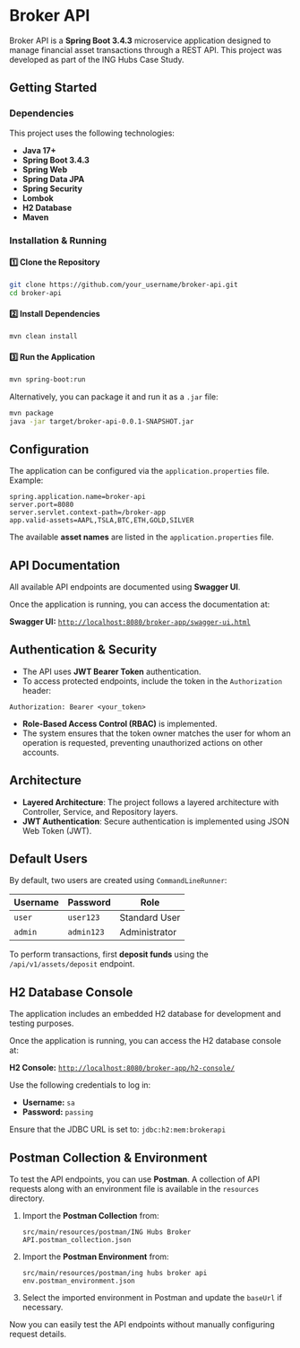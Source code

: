 # Broker API

Broker API is a **Spring Boot 3.4.3** microservice application designed to manage financial asset transactions through a REST API. This project was developed as part of the ING Hubs Case Study.

## Getting Started

### Dependencies

This project uses the following technologies:

- **Java 17+**
- **Spring Boot 3.4.3**
- **Spring Web**
- **Spring Data JPA**
- **Spring Security**
- **Lombok**
- **H2 Database**
- **Maven**

### Installation & Running

#### 1️⃣ Clone the Repository

```sh
git clone https://github.com/your_username/broker-api.git
cd broker-api
```

#### 2️⃣ Install Dependencies

```sh
mvn clean install
```

#### 3️⃣ Run the Application

```sh
mvn spring-boot:run
```

Alternatively, you can package it and run it as a `.jar` file:

```sh
mvn package
java -jar target/broker-api-0.0.1-SNAPSHOT.jar
```

## Configuration

The application can be configured via the `application.properties` file. Example:

```properties
spring.application.name=broker-api
server.port=8080
server.servlet.context-path=/broker-app
app.valid-assets=AAPL,TSLA,BTC,ETH,GOLD,SILVER
```

The available **asset names** are listed in the `application.properties` file.

## API Documentation

All available API endpoints are documented using **Swagger UI**.

Once the application is running, you can access the documentation at:

**Swagger UI:** [`http://localhost:8080/broker-app/swagger-ui.html`](http://localhost:8080/broker-app/swagger-ui.html)

## Authentication & Security

- The API uses **JWT Bearer Token** authentication.
- To access protected endpoints, include the token in the `Authorization` header:

```http
Authorization: Bearer <your_token>
```

- **Role-Based Access Control (RBAC)** is implemented.
- The system ensures that the token owner matches the user for whom an operation is requested, preventing unauthorized actions on other accounts.

## Architecture

- **Layered Architecture**: The project follows a layered architecture with Controller, Service, and Repository layers.
- **JWT Authentication**: Secure authentication is implemented using JSON Web Token (JWT).

## Default Users

By default, two users are created using `CommandLineRunner`:

| Username | Password  | Role  |
|----------|----------|-------|
| `user`   | `user123` | Standard User |
| `admin`  | `admin123` | Administrator |

To perform transactions, first **deposit funds** using the `/api/v1/assets/deposit` endpoint.

## H2 Database Console

The application includes an embedded H2 database for development and testing purposes.

Once the application is running, you can access the H2 database console at:

**H2 Console:** [`http://localhost:8080/broker-app/h2-console/`](http://localhost:8080/broker-app/h2-console/)

Use the following credentials to log in:

- **Username:** `sa`
- **Password:** `passing`

Ensure that the JDBC URL is set to: `jdbc:h2:mem:brokerapi`

## Postman Collection & Environment

To test the API endpoints, you can use **Postman**. A collection of API requests along with an environment file is available in the `resources` directory.

1. Import the **Postman Collection** from:
   ```
   src/main/resources/postman/ING Hubs Broker API.postman_collection.json
   ```
2. Import the **Postman Environment** from:
   ```
   src/main/resources/postman/ing hubs broker api env.postman_environment.json
   ```
3. Select the imported environment in Postman and update the `baseUrl` if necessary.

Now you can easily test the API endpoints without manually configuring request details.
